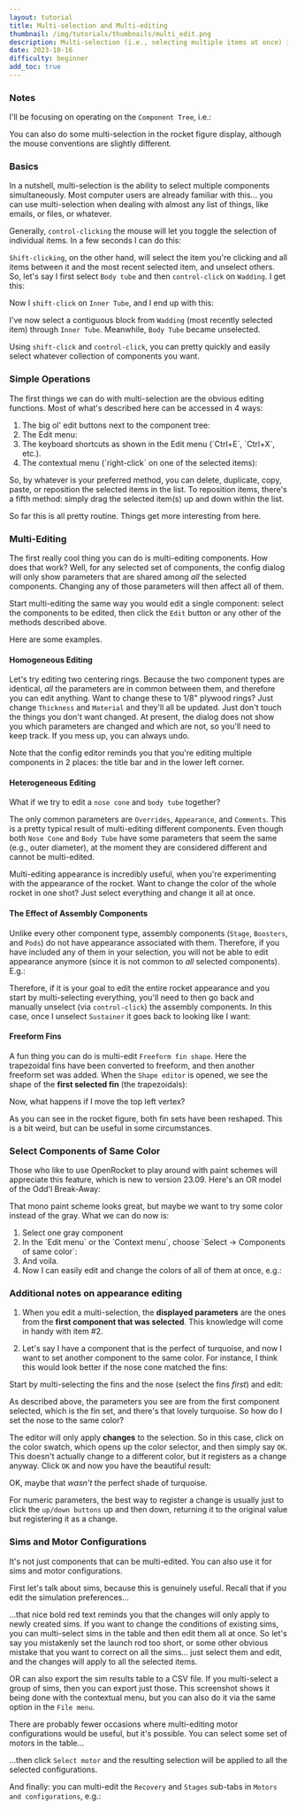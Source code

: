 ```yaml
---
layout: tutorial
title: Multi-selection and Multi-editing
thumbnail: /img/tutorials/thumbnails/multi_edit.png
description: Multi-selection (i.e., selecting multiple items at once) is pretty routine in any modern operating systems. But you might not realize some of the incredibly useful things you can do with multi-selection in OpenRocket, starting with version 22.02. This tutorial will show what’s possible.
date: 2023-10-16
difficulty: beginner
add_toc: true
---
```


### Notes

<script>
  addWarningMessage('For the remainder of this tutorial, I\'ll be using the Windows/Linux convention of `control-click`. macOS users should translate to `command-click`. Everything else is the same across platforms except where noted.', true)
</script>

I'll be focusing on operating on the `Component Tree`, i.e.:
<div data-image-path="/img/tutorials/multi_edit/component_tree.png"
    data-image-caption='Component Tree'
    data-image-width="25%"></div>

You can also do some multi-selection in the rocket figure display, although the mouse conventions are slightly different.

### Basics

In a nutshell, multi-selection is the ability to select multiple components simultaneously.  Most computer users are already familiar with this... you can use multi-selection when dealing with almost any list of things, like emails, or files, or whatever.

Generally, `control-clicking` the mouse will let you toggle the selection of individual items.  In a few seconds I can do this:
<div data-image-path="/img/tutorials/multi_edit/component_tree_multi_1.png"
    data-image-caption='Multi-Selection in Component Tree'
    data-image-width="25%"></div>

`Shift-clicking`, on the other hand, will select the item you're clicking and all items between it and the most recent selected item, and unselect others.  So, let's say I first select `Body tube` and then `control-click` on `Wadding`. I get this:
<div data-image-path="/img/tutorials/multi_edit/component_tree_multi_2.png"
    data-image-caption='More Multi-Selection in Component Tree'
    data-image-width="25%"></div>

Now I `shift-click` on `Inner Tube`, and I end up with this:
<div data-image-path="/img/tutorials/multi_edit/component_tree_multi_3.png"
    data-image-caption='Still More Multi-Selection in Component Tree'
    data-image-width="25%"></div>

I've now select a contiguous block from `Wadding` (most recently selected item) through `Inner Tube`. Meanwhile, `Body Tube` became unselected.

Using `shift-click` and `control-click`, you can pretty quickly and easily select whatever collection of components you want.

### Simple Operations

The first things we can do with multi-selection are the obvious editing functions. Most of what's described here can be accessed in 4 ways:

<ol class="step-list">
<li markdown="1">  <!-- We want to keep markdown -->
  The big ol' edit buttons next to the component tree:
  <div data-image-path="/img/tutorials/multi_edit/edit_buttons.png"
      data-image-caption='Edit Buttons'
      data-image-width="35%"></div>
</li>

<li markdown="1">
The Edit menu:
  <div data-image-path="/img/tutorials/multi_edit/edit_menu.png"
    data-image-caption='Edit Menu'
    data-image-width="30%"></div>
</li>

<li markdown="1">
  The keyboard shortcuts as shown in the Edit menu (`Ctrl+E`, `Ctrl+X`, etc.).
</li>

<li markdown="1">
  The contextual menu (`right-click` on one of the selected items):
  <div data-image-path="/img/tutorials/multi_edit/contextual_menu.png"
    data-image-caption='Contextual Menu'
    data-image-width="35%"></div>
</li>
</ol>

So, by whatever is your preferred method, you can delete, duplicate, copy, paste, or reposition the selected items in the list.  To reposition items, there's a fifth method: simply drag the selected item(s) up and down within the list.

So far this is all pretty routine. Things get more interesting from here.

### Multi-Editing

The first really cool thing you can do is multi-editing components. How does that work? Well, for any selected set of components, the config dialog will only show parameters that are shared among *all* the selected components. Changing any of those parameters will then affect all of them.

Start multi-editing the same way you would edit a single component: select the components to be edited, then click the `Edit` button or any other of the methods described above.

Here are some examples.

#### Homogeneous Editing

Let's try editing two centering rings. Because the two component types are identical, *all* the parameters are in common between them, and therefore you can edit anything. Want to change these to 1/8" plywood rings?  Just change `Thickness` and `Material` and they'll all be updated. Just don't touch the things you don't want changed. At present, the dialog does not show you which parameters are changed and which are not, so you'll need to keep track. If you mess up, you can always undo.
<div data-image-path="/img/tutorials/multi_edit/homogenous.png"
    data-image-caption='Editing Two Centering Rings'
    data-image-width="70%"></div>

Note that the config editor reminds you that you're editing multiple components in 2 places: the title bar and in the lower left corner.

#### Heterogeneous Editing

What if we try to edit a `nose cone` and `body tube` together?
<div data-image-path="/img/tutorials/multi_edit/heterogeneous.png"
    data-image-caption='Multi-editing a Nose Cone and Body Tube'
    data-image-width="70%"></div>

The only common parameters are `Overrides`, `Appearance`, and `Comments`. This is a pretty typical result of multi-editing different components. Even though both `Nose Cone` and `Body Tube` have some parameters that seem the same (e.g., outer diameter), at the moment they are considered different and cannot be multi-edited.

Multi-editing appearance is incredibly useful, when you're experimenting with the appearance of the rocket. Want to change the color of the whole rocket in one shot? Just select everything and change it all at once.

#### The Effect of Assembly Components

Unlike every other component type, assembly components (`Stage`, `Boosters`, and `Pods`) do not have appearance associated with them.  Therefore, if you have included any of them in your selection, you will not be able to edit appearance anymore (since it is not common to *all* selected components). E.g.:
<div data-image-path="/img/tutorials/multi_edit/assembly_components.png"
    data-image-caption='Multi-editing with Assembly Components'
    data-image-width="55%"></div>

Therefore, if it is your goal to edit the entire rocket appearance and you start by multi-selecting everything, you'll need to then go back and manually unselect (via `control-click`) the assembly components.  In this case, once I unselect `Sustainer` it goes back to looking like I want:
<div data-image-path="/img/tutorials/multi_edit/exclude_assembly_components.png"
    data-image-caption='Excluding Assembly Components'
    data-image-width="55%"></div>

#### Freeform Fins

A fun thing you can do is multi-edit `Freeform fin shape`.  Here the trapezoidal fins have been converted to freeform, and then another freeform set was added. When the `Shape editor` is opened, we see the shape of the **first selected fin** (the trapezoidals):

<div data-image-path="/img/tutorials/multi_edit/freeform_1.png"
    data-image-caption='Multi-editing Freeform Fin Shape'
    data-image-width="60%"></div>

Now, what happens if I move the top left vertex?
<!-- TODO: change this animation to a non-laggy one... -->
<div data-video-path="/vid/Moving_vertex.mp4"
    data-imavideoge-caption='Moving a Vertex'
    data-video-width="60%"></div>

As you can see in the rocket figure, both fin sets have been reshaped. This is a bit weird, but can be useful in some circumstances.

### Select Components of Same Color

Those who like to use OpenRocket to play around with paint schemes will appreciate this feature, which is new to version 23.09.  Here's an OR model of the Odd'l Break-Away:
<div data-image-path="/img/tutorials/multi_edit/select_same_color_1.png"
    data-image-caption='Break-Away Model'
    data-image-width="55%"></div>

That mono paint scheme looks great, but maybe we want to try some color instead of the gray. What we can do now is:

<ol class="step-list">
<li markdown="1">  <!-- We want to keep markdown -->
  Select one gray component
  <div data-image-path="/img/tutorials/multi_edit/select_same_color_2.png"
    data-image-caption='Select One Gray Component'
    data-image-width="55%"></div>
</li>

<li markdown="1">
  In the `Edit menu` or the `Context menu`, choose `Select -> Components of same color`:
  <div data-image-path="/img/tutorials/multi_edit/select_same_color_3.png"
    data-image-caption='Select Components of Same Color'
    data-image-width="55%"></div>
</li>

<li markdown="1">
  And voila.
  <div data-image-path="/img/tutorials/multi_edit/select_same_color_4.png"
    data-image-caption='Selected All Gray Components'
    data-image-width="55%"></div>
</li>

<li markdown="1">
  Now I can easily edit and change the colors of all of them at once, e.g.:
  <div data-image-path="/img/tutorials/multi_edit/select_same_color_5.png"
    data-image-caption='Change Color of All Gray Components'
    data-image-width="55%"></div>
</li>
</ol>

### Additional notes on appearance editing

1. When you edit a multi-selection, the **displayed parameters** are the ones from the **first component that was selected**.  This knowledge will come in handy with item #2.

2. Let's say I have a component that is the perfect of turquoise, and now I want to set another component to the same color.  For instance, I think this would look better if the nose cone matched the fins:

<div data-image-path="/img/tutorials/multi_edit/color_match_1.png"
    data-image-caption='Turquoise Fins as Target Color for other Components'
    data-image-width="55%"></div>

Start by multi-selecting the fins and the nose (select the fins *first*) and edit:

<div data-image-path="/img/tutorials/multi_edit/color_match_2.png"
    data-image-caption='Multi-edit the Fins and Nose Cone'
    data-image-width="55%"></div>

As described above, the parameters you see are from the first component selected, which is the fin set, and there's that lovely turquoise. So how do I set the nose to the same color?

The editor will only apply **changes** to the selection.  So in this case, click on the color swatch, which opens up the color selector, and then simply say `OK`.  This doesn't actually change to a different color, but it registers as a change anyway. Click `OK` and now you have the beautiful result:

<div data-image-path="/img/tutorials/multi_edit/color_match_3.png"
    data-image-caption='Nose Cone Color Set to Match Fins'
    data-image-width="55%"></div>

OK, maybe that *wasn't* the perfect shade of turquoise.

For numeric parameters, the best way to register a change is usually just to click the `up/down buttons` up and then down, returning it to the original value but registering it as a change.

### Sims and Motor Configurations

It's not just components that can be multi-edited. You can also use it for sims and motor configurations.

First let's talk about sims, because this is genuinely useful. Recall that if you edit the simulation preferences...

<div data-image-path="/img/tutorials/multi_edit/sim_preferences.png"
    data-image-caption='Simulation Preferences'
    data-image-width="55%"></div>

...that nice bold red text reminds you that the changes will only apply to newly created sims. If you want to change the conditions of existing sims, you can multi-select sims in the table and then edit them all at once. So let's say you mistakenly set the launch rod too short, or some other obvious mistake that you want to correct on all the sims... just select them and edit, and the changes will apply to all the selected items.

OR can also export the sim results table to a CSV file.  If you multi-select a group of sims, then you can export just those. This screenshot shows it being done with the contextual menu, but you can also do it via the same option in the `File menu`.

<div data-image-path="/img/tutorials/multi_edit/export_csv.png"
    data-image-caption='Export sim results to CSV file'
    data-image-width="60%"></div>

There are probably fewer occasions where multi-editing motor configurations would be useful, but it's possible.  You can select some set of motors in the table...

<div data-image-path="/img/tutorials/multi_edit/motors.png"
    data-image-caption='Multi-selection of Motors'
    data-image-width="60%"></div>

...then click `Select motor` and the resulting selection will be applied to all the selected configurations.

And finally: you can multi-edit the `Recovery` and `Stages` sub-tabs in `Motors and configurations`, e.g.:

<div data-image-path="/img/tutorials/multi_edit/recovery_and_stages.png"
    data-image-caption='Multi-Editing Recover and Stages'
    data-image-width="55%"></div>
